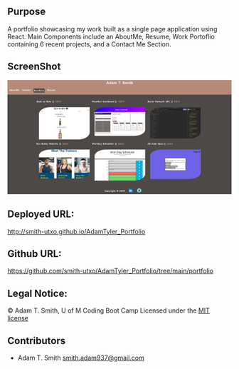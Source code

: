 ## Purpose
A portfolio showcasing my work built as a single page application using React. Main Components include an AboutMe, Resume, Work Portoflio containing 6 recent projects, and a Contact Me Section. 

## ScreenShot
![](public/screenshot.PNG)

## Deployed URL: 
http://smith-utxo.github.io/AdamTyler_Portfolio 


## Github URL: 
https://github.com/smith-utxo/AdamTyler_Portfolio/tree/main/portfolio

## Legal Notice: 
 © Adam T. Smith, U of M Coding Boot Camp 
Licensed under the [MIT license](LICENSE)

## Contributors
- Adam T. Smith <smith.adam937@gmail.com> 